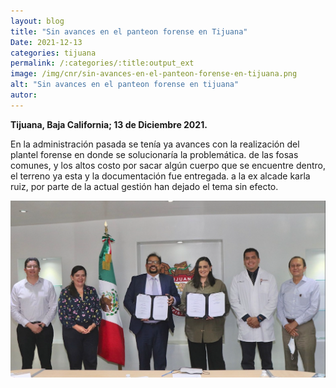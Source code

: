 ```yaml
---
layout: blog
title: "Sin avances en el panteon forense en Tijuana"
Date: 2021-12-13
categories: tijuana
permalink: /:categories/:title:output_ext
image: /img/cnr/sin-avances-en-el-panteon-forense-en-tijuana.png
alt: "Sin avances en el panteon forense en tijuana"
autor:
---
```


**Tijuana, Baja California; 13 de Diciembre 2021.** 

En la administración pasada se tenía ya avances con la realización del plantel forense en donde se solucionaría la problemática.
de las fosas comunes, y los altos costo por sacar algún cuerpo que se encuentre dentro, el terreno ya esta y la documentación fue entregada.
a la ex alcade karla ruiz, por parte de la actual gestión han dejado el tema sin efecto. 


<div id="carouselExampleSlidesOnly" class="carousel slide" data-ride="carousel">
  <div class="carousel-inner">
    <div class="carousel-item active">
       <img class="d-block w-100" src="/img/cnr/sin-avances-en-el-panteon-forense-en-tijuana.png" loading="lazy"  alt="Sin avances en el panteon forense en tijuana">
    </div>
  </div>
</div>
